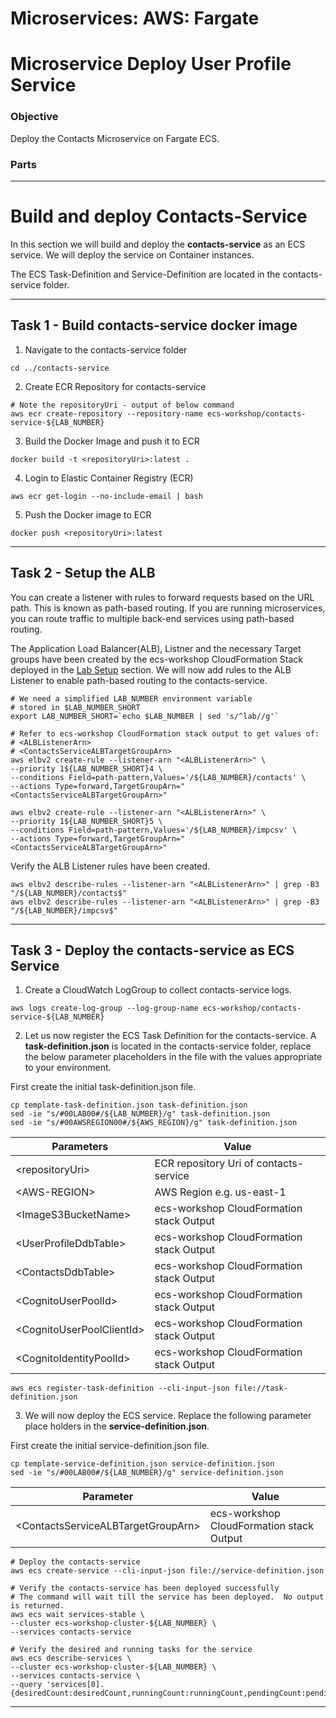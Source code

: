 # Microservices: AWS: Fargate
# Microservice Deploy User Profile Service

### Objective

Deploy the Contacts Microservice on Fargate ECS.

### Parts


___

# Build and deploy Contacts-Service

In this section we will build and deploy the **contacts-service** as an ECS service. We will deploy the service on Container instances.

The ECS Task-Definition and Service-Definition are located in the contacts-service folder.

___

## Task 1 - Build contacts-service docker image

1. Navigate to the contacts-service folder

~~~shell
cd ../contacts-service
~~~

2. Create ECR Repository for contacts-service

~~~shell
# Note the repositoryUri - output of below command
aws ecr create-repository --repository-name ecs-workshop/contacts-service-${LAB_NUMBER}
~~~

3. Build the Docker Image and push it to ECR

~~~shell
docker build -t <repositoryUri>:latest .
~~~

4. Login to Elastic Container Registry (ECR)

~~~shell
aws ecr get-login --no-include-email | bash
~~~

5. Push the Docker image to ECR

~~~shell
docker push <repositoryUri>:latest
~~~

___

## Task 2 - Setup the ALB

You can create a listener with rules to forward requests based on the URL path. This is known as path-based routing. If you are running microservices, you can route traffic to multiple back-end services using path-based routing.

The Application Load Balancer(ALB), Listner and the necessary Target groups have been created by the ecs-workshop CloudFormation Stack deployed in the [Lab Setup](lab-guides/lab-setup.md) section. We will now add rules to the ALB Listener to enable path-based routing to the contacts-service.

~~~shell
# We need a simplified LAB_NUMBER environment variable
# stored in $LAB_NUMBER_SHORT
export LAB_NUMBER_SHORT=`echo $LAB_NUMBER | sed 's/^lab//g'`

# Refer to ecs-workshop CloudFormation stack output to get values of:
# <ALBListenerArn>
# <ContactsServiceALBTargetGroupArn>
aws elbv2 create-rule --listener-arn "<ALBListenerArn>" \
--priority 1${LAB_NUMBER_SHORT}4 \
--conditions Field=path-pattern,Values='/${LAB_NUMBER}/contacts' \
--actions Type=forward,TargetGroupArn="<ContactsServiceALBTargetGroupArn>"

aws elbv2 create-rule --listener-arn "<ALBListenerArn>" \
--priority 1${LAB_NUMBER_SHORT}5 \
--conditions Field=path-pattern,Values='/${LAB_NUMBER}/impcsv' \
--actions Type=forward,TargetGroupArn="<ContactsServiceALBTargetGroupArn>"
~~~

Verify the ALB Listener rules have been created.

~~~shell
aws elbv2 describe-rules --listener-arn "<ALBListenerArn>" | grep -B3 "/${LAB_NUMBER}/contacts$"
aws elbv2 describe-rules --listener-arn "<ALBListenerArn>" | grep -B3 "/${LAB_NUMBER}/impcsv$"
~~~

___

## Task 3 - Deploy the contacts-service as ECS Service

1. Create a CloudWatch LogGroup to collect contacts-service logs.

~~~shell
aws logs create-log-group --log-group-name ecs-workshop/contacts-service-${LAB_NUMBER}
~~~

2. Let us now register the ECS Task Definition for the contacts-service. A **task-definition.json** is located in the contacts-service folder, replace the below parameter placeholders in the file with the values appropriate to your environment.

First create the initial task-definition.json file.

~~~shell
cp template-task-definition.json task-definition.json
sed -ie "s/#00LAB00#/${LAB_NUMBER}/g" task-definition.json
sed -ie "s/#00AWSREGION00#/${AWS_REGION}/g" task-definition.json
~~~

|Parameters                          | Value                                         |
|------------------------------------|-----------------------------------------------|
|&lt;repositoryUri&gt;               | ECR repository Uri of contacts-service        |
|&lt;AWS-REGION&gt;                  | AWS Region e.g. us-east-1                     |
|&lt;ImageS3BucketName&gt;           | ecs-workshop CloudFormation stack Output      |
|&lt;UserProfileDdbTable&gt;         | ecs-workshop CloudFormation stack Output      |
|&lt;ContactsDdbTable&gt;            | ecs-workshop CloudFormation stack Output      |
|&lt;CognitoUserPoolId&gt;           | ecs-workshop CloudFormation stack Output      |
|&lt;CognitoUserPoolClientId&gt;     | ecs-workshop CloudFormation stack Output      |
|&lt;CognitoIdentityPoolId&gt;       | ecs-workshop CloudFormation stack Output      |

~~~shell
aws ecs register-task-definition --cli-input-json file://task-definition.json
~~~

3. We will now deploy the ECS service. Replace the following parameter place holders in the **service-definition.json**.

First create the initial service-definition.json file.

~~~shell
cp template-service-definition.json service-definition.json
sed -ie "s/#00LAB00#/${LAB_NUMBER}/g" service-definition.json
~~~

| Parameter                              | Value                                    |
|----------------------------------------|------------------------------------------|
|&lt;ContactsServiceALBTargetGroupArn&gt;| ecs-workshop CloudFormation stack Output |

~~~shell
# Deploy the contacts-service
aws ecs create-service --cli-input-json file://service-definition.json

# Verify the contacts-service has been deployed successfully
# The command will wait till the service has been deployed.  No output is returned.
aws ecs wait services-stable \
--cluster ecs-workshop-cluster-${LAB_NUMBER} \
--services contacts-service

# Verify the desired and running tasks for the service
aws ecs describe-services \
--cluster ecs-workshop-cluster-${LAB_NUMBER} \
--services contacts-service \
--query 'services[0].{desiredCount:desiredCount,runningCount:runningCount,pendingCount:pendingCount}'
~~~

___
